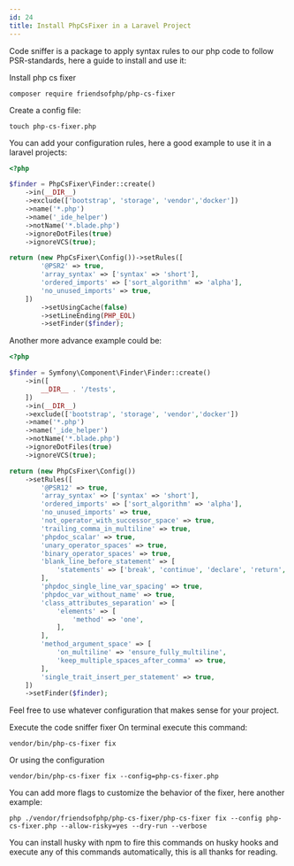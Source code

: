 ```yaml
---
id: 24
title: Install PhpCsFixer in a Laravel Project
---
```


Code sniffer is a package to apply syntax rules to our php code to follow PSR-standards, here a guide to install and use it:

Install php cs fixer

```shell
composer require friendsofphp/php-cs-fixer
```

Create a config file:

```shell
touch php-cs-fixer.php
```

You can add your configuration rules, here a good example to use it in a laravel projects:

```php
<?php

$finder = PhpCsFixer\Finder::create()
    ->in(__DIR__)
    ->exclude(['bootstrap', 'storage', 'vendor','docker'])
    ->name('*.php')
    ->name('_ide_helper')
    ->notName('*.blade.php')
    ->ignoreDotFiles(true)
    ->ignoreVCS(true);

return (new PhpCsFixer\Config())->setRules([
        '@PSR2' => true,
        'array_syntax' => ['syntax' => 'short'],
        'ordered_imports' => ['sort_algorithm' => 'alpha'],
        'no_unused_imports' => true,
    ])
        ->setUsingCache(false)
        ->setLineEnding(PHP_EOL)
        ->setFinder($finder);
```

Another more advance example could be:

```php
<?php

$finder = Symfony\Component\Finder\Finder::create()
    ->in([
        __DIR__ . '/tests',
    ])
    ->in(__DIR__)
    ->exclude(['bootstrap', 'storage', 'vendor','docker'])
    ->name('*.php')
    ->name('_ide_helper')
    ->notName('*.blade.php')
    ->ignoreDotFiles(true)
    ->ignoreVCS(true);

return (new PhpCsFixer\Config())
    ->setRules([
        '@PSR12' => true,
        'array_syntax' => ['syntax' => 'short'],
        'ordered_imports' => ['sort_algorithm' => 'alpha'],
        'no_unused_imports' => true,
        'not_operator_with_successor_space' => true,
        'trailing_comma_in_multiline' => true,
        'phpdoc_scalar' => true,
        'unary_operator_spaces' => true,
        'binary_operator_spaces' => true,
        'blank_line_before_statement' => [
            'statements' => ['break', 'continue', 'declare', 'return', 'throw', 'try'],
        ],
        'phpdoc_single_line_var_spacing' => true,
        'phpdoc_var_without_name' => true,
        'class_attributes_separation' => [
            'elements' => [
                'method' => 'one',
            ],
        ],
        'method_argument_space' => [
            'on_multiline' => 'ensure_fully_multiline',
            'keep_multiple_spaces_after_comma' => true,
        ],
        'single_trait_insert_per_statement' => true,
    ])
    ->setFinder($finder);
```

Feel free to use whatever configuration that makes sense for your project.

Execute the code sniffer fixer
On terminal execute this command:

```shell
vendor/bin/php-cs-fixer fix
```

Or using the configuration

```shell
vendor/bin/php-cs-fixer fix --config=php-cs-fixer.php
```

You can add more flags to customize the behavior of the fixer, here another example:

```shell
php ./vendor/friendsofphp/php-cs-fixer/php-cs-fixer fix --config php-cs-fixer.php --allow-risky=yes --dry-run --verbose
```

You can install husky with npm to fire this commands on husky hooks and execute any of this commands automatically, this is all thanks for reading.